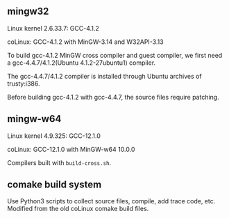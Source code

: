 ## mingw32

Linux kernel 2.6.33.7: GCC-4.1.2

coLinux: GCC-4.1.2 with MinGW-3.14 and W32API-3.13

To build gcc-4.1.2 MinGW cross compiler and guest compiler, 
we first need a gcc-4.4.7/4.1.2(Ubuntu 4.1.2-27ubuntu1) compiler.

The gcc-4.4.7/4.1.2 compiler is installed through Ubuntu archives
of trusty:i386.

Before building gcc-4.1.2 with gcc-4.4.7, the source files require patching.

## mingw-w64

Linux kernel 4.9.325: GCC-12.1.0

coLinux: GCC-12.1.0 with MinGW-w64 10.0.0

Compilers built with `build-cross.sh`.

## comake build system

Use Python3 scripts to collect source files, compile, add trace code, etc. Modified from the old coLinux comake build files.
